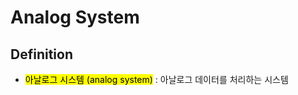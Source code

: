 # Analog System
## Definition
- <mark class="hltr-trippy">아날로그 시스템 (analog system)</mark> : 아날로그 데이터를 처리하는 시스템
